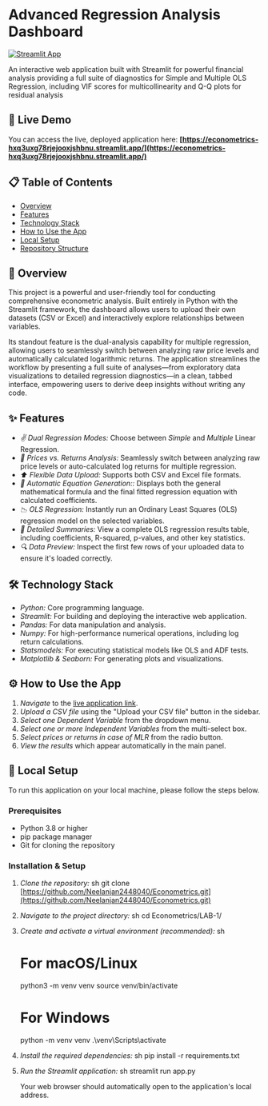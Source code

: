 # Advanced Regression Analysis Dashboard

[![Streamlit App](https://static.streamlit.io/badges/streamlit_badge_black_white.svg)](https://econometrics-hxq3uxg78rjejooxjshbnu.streamlit.app/)

An interactive web application built with Streamlit for powerful financial analysis providing a full suite of diagnostics for Simple and Multiple OLS Regression, including VIF scores for multicollinearity and Q-Q plots for residual analysis

## 🚀 Live Demo

You can access the live, deployed application here:
**[https://econometrics-hxq3uxg78rjejooxjshbnu.streamlit.app/](https://econometrics-hxq3uxg78rjejooxjshbnu.streamlit.app/)**

## 📋 Table of Contents

- [Overview](#-overview)
- [Features](#-features)
- [Technology Stack](#-technology-stack)
- [How to Use the App](#-how-to-use-the-app)
- [Local Setup](#-local-setup)
- [Repository Structure](#-repository-structure)

## 📖 Overview

This project is a powerful and user-friendly tool for conducting comprehensive econometric analysis. Built entirely in Python with the Streamlit framework, the dashboard allows users to upload their own datasets (CSV or Excel) and interactively explore relationships between variables.

Its standout feature is the dual-analysis capability for multiple regression, allowing users to seamlessly switch between analyzing raw price levels and automatically calculated logarithmic returns. The application streamlines the workflow by presenting a full suite of analyses—from exploratory data visualizations to detailed regression diagnostics—in a clean, tabbed interface, empowering users to derive deep insights without writing any code.

## ✨ Features

- *✌ Dual Regression Modes:* Choose between *Simple* and *Multiple* Linear Regression.
- *🔀 Prices vs. Returns Analysis:* Seamlessly switch between analyzing raw price levels or auto-calculated log returns for multiple regression.
- *⬆ Flexible Data Upload:* Supports both CSV and Excel file formats.
- *🔢 Automatic Equation Generation::* Displays both the general mathematical formula and the final fitted regression equation with calculated coefficients.
- *📉 OLS Regression:* Instantly run an Ordinary Least Squares (OLS) regression model on the selected variables.
- *📄 Detailed Summaries:* View a complete OLS regression results table, including coefficients, R-squared, p-values, and other key statistics.
- *🔍 Data Preview:* Inspect the first few rows of your uploaded data to ensure it's loaded correctly.

## 🛠 Technology Stack

- *Python:* Core programming language.
- *Streamlit:* For building and deploying the interactive web application.
- *Pandas:* For data manipulation and analysis.
- *Numpy:* For high-performance numerical operations, including log return calculations.
- *Statsmodels:* For executing statistical models like OLS and ADF tests.
- *Matplotlib & Seaborn:* For generating plots and visualizations.

## ⚙ How to Use the App

1.  *Navigate* to the [live application link](https://econometrics-hxq3uxg78rjejooxjshbnu.streamlit.app/).
2.  *Upload a CSV file* using the "Upload your CSV file" button in the sidebar.
3.  *Select one Dependent Variable* from the dropdown menu.
4.  *Select one or more Independent Variables* from the multi-select box.
5.  *Select prices or returns in case of MLR* from the radio button.
5.  *View the results* which appear automatically in the main panel.

## 🚀 Local Setup

To run this application on your local machine, please follow the steps below.

### Prerequisites

- Python 3.8 or higher
- pip package manager
- Git for cloning the repository

### Installation & Setup

1.  *Clone the repository:*
    sh
    git clone [https://github.com/Neelanjan2448040/Econometrics.git](https://github.com/Neelanjan2448040/Econometrics.git)
    

2.  *Navigate to the project directory:*
    sh
    cd Econometrics/LAB-1/
    

3.  *Create and activate a virtual environment (recommended):*
    sh
    # For macOS/Linux
    python3 -m venv venv
    source venv/bin/activate

    # For Windows
    python -m venv venv
    .\venv\Scripts\activate
    

4.  *Install the required dependencies:*
    sh
    pip install -r requirements.txt
    

5.  *Run the Streamlit application:*
    sh
    streamlit run app.py
    
    Your web browser should automatically open to the application's local address.